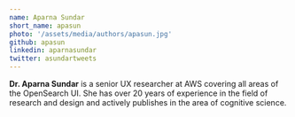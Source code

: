 ```yaml
---
name: Aparna Sundar
short_name: apasun
photo: '/assets/media/authors/apasun.jpg'
github: apasun
linkedin: aparnasundar
twitter: asundartweets
---
```


**Dr. Aparna Sundar** is a senior UX researcher at AWS covering all areas of the OpenSearch UI. She has over 20 years of experience in the field of research and design and actively publishes in the area of cognitive science.